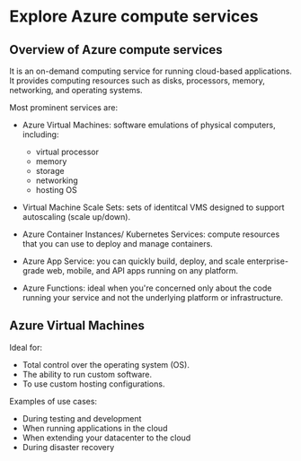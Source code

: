 # Explore Azure compute services

## Overview of Azure compute services  

It is an on-demand computing service for running cloud-based applications.  
It provides computing resources such as disks, processors, memory, networking, and operating systems.  

Most prominent services are:

- Azure Virtual Machines: software emulations of physical computers, including:  
  - virtual processor  
  - memory  
  - storage  
  - networking  
  - hosting OS  

- Virtual Machine Scale Sets: sets of identitcal VMS designed to support autoscaling (scale up/down).  

- Azure Container Instances/ Kubernetes Services: compute resources that you can use to deploy and manage containers.

- Azure App Service: you can quickly build, deploy, and scale enterprise-grade web, mobile, and API apps running on any platform.  

- Azure Functions: ideal when you're concerned only about the code running your service and not the underlying platform or infrastructure.  

## Azure Virtual Machines  

Ideal for:  

- Total control over the operating system (OS).  
- The ability to run custom software.  
- To use custom hosting configurations.  

Examples of use cases:  

- During testing and development  
- When running applications in the cloud  
- When extending your datacenter to the cloud  
- During disaster recovery  
